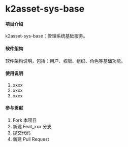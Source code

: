 # k2asset-sys-base

#### 项目介绍
k2asset-sys-base：管理系统基础服务。

#### 软件架构
软件架构说明，包括：用户、权限、组织、角色等基础功能。


#### 使用说明

1. xxxx
2. xxxx
3. xxxx

#### 参与贡献

1. Fork 本项目
2. 新建 Feat_xxx 分支
3. 提交代码
4. 新建 Pull Request
